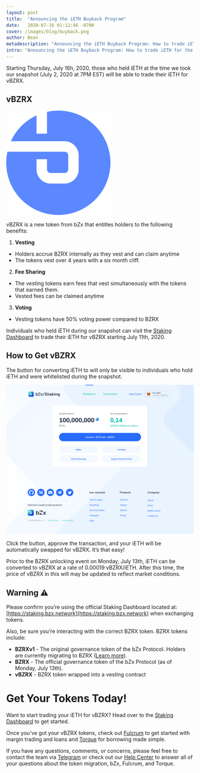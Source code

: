 ```yaml
---
layout: post
title:  "Announcing the iETH Buyback Program"
date:   2020-07-16 01:12:46 -0700
cover: /images/blog/buyback.png
author: Bean
metadescription: "Announcing the iETH Buyback Program: How to trade iETH for the vBZRX Vesting Token"
intro: "Announcing the iETH Buyback Program: How to trade iETH for the vBZRX Vesting Token"
---
```


Starting Thursday, July 16h, 2020, those who held iETH at the time we took our snapshot (July 2, 2020 at 7PM EST) will be able to trade their iETH for vBZRX.

## vBZRX

![](/images/blog/VBZRX.png)

vBZRX is a new token from bZx that entitles holders to the following benefits:

1. **Vesting**
*   Holders accrue BZRX internally as they vest and can claim anytime
*   The tokens vest over 4 years with a six month cliff.
2. **Fee Sharing**
*   The vesting tokens earn fees that vest simultaneously with the tokens that earned them.
*   Vested fees can be claimed anytime
3. **Voting**
*   Vesting tokens have 50% voting power compared to BZRX

Individuals who held iETH during our snapshot can visit the [Staking Dashboard](https://staking.bzx.network) to trade their iETH for vBZRX starting July 11th, 2020.


## How to Get vBZRX

The button for converting iETH to will only be visible to individuals who hold iETH and were whitelisted during the snapshot.

![](/images/blog/ieth-buyback.png)

Click the button, approve the transaction, and your iETH will be automatically swapped for vBZRX. It’s that easy!

Prior to the BZRX unlocking event on Monday, July 13th, iETH can be converted to vBZRX at a rate of 0.00019 vBZRX/iETH. After this time, the price of vBZRX in this will may be updated to reflect market conditions.


## Warning ⚠️

Please confirm you’re using the official Staking Dashboard located at: [https://staking.bzx.network](https://staking.bzx.network) when exchanging tokens.

Also, be sure you’re interacting with the correct BZRX token. BZRX tokens include:

*   **BZRXv1** - The original governance token of the bZx Protocol. Holders are currently migrating to BZRX ([Learn more](https://bzx.network/blog/bzrxv1-token-migration)).
*   **BZRX** - The official governance token of the bZx Protocol (as of Monday, July 13th).
*   **vBZRX** - BZRX token wrapped into a vesting contract


# Get Your Tokens Today!

Want to start trading your iETH for vBZRX? Head over to the [Staking Dashboard](https://staking.bzx.network) to get started.

Once you’ve got your vBZRX tokens, check out [Fulcrum](https://fulcrum.trade/) to get started with margin trading and loans and [Torque](https://torque.loans/) for borrowing made simple.

If you have any questions, comments, or concerns, please feel free to contact the team via [Telegram](https://t.me/b0xNet) or check out our [Help Center](https://help.bzx.network/en/) to answer all of your questions about the token migration, bZx, Fulcrum, and Torque.
